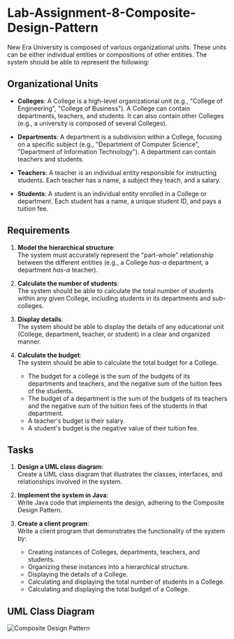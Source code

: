 # Lab-Assignment-8-Composite-Design-Pattern

New Era University is composed of various organizational units. These units can be either individual entities or compositions of other entities. The system should be able to represent the following:

## Organizational Units

- **Colleges**: A College is a high-level organizational unit (e.g., "College of Engineering", "College of Business"). A College can contain departments, teachers, and students. It can also contain other Colleges (e.g., a university is composed of several Colleges).

- **Departments**: A department is a subdivision within a College, focusing on a specific subject (e.g., "Department of Computer Science", "Department of Information Technology"). A department can contain teachers and students.

- **Teachers**: A teacher is an individual entity responsible for instructing students. Each teacher has a name, a subject they teach, and a salary.

- **Students**: A student is an individual entity enrolled in a College or department. Each student has a name, a unique student ID, and pays a tuition fee.

## Requirements

1. **Model the hierarchical structure**:  
   The system must accurately represent the "part-whole" relationship between the different entities (e.g., a College *has-a* department, a department *has-a* teacher).

2. **Calculate the number of students**:  
   The system should be able to calculate the total number of students within any given College, including students in its departments and sub-colleges.

3. **Display details**:  
   The system should be able to display the details of any educational unit (College, department, teacher, or student) in a clear and organized manner.

4. **Calculate the budget**:  
   The system should be able to calculate the total budget for a College.  
   - The budget for a college is the sum of the budgets of its departments and teachers, and the negative sum of the tuition fees of the students.  
   - The budget of a department is the sum of the budgets of its teachers and the negative sum of the tuition fees of the students in that department.  
   - A teacher's budget is their salary.  
   - A student's budget is the negative value of their tuition fee.

## Tasks

1. **Design a UML class diagram**:  
   Create a UML class diagram that illustrates the classes, interfaces, and relationships involved in the system.

2. **Implement the system in Java**:  
   Write Java code that implements the design, adhering to the Composite Design Pattern.

3. **Create a client program**:  
   Write a client program that demonstrates the functionality of the system by:
   - Creating instances of Colleges, departments, teachers, and students.
   - Organizing these instances into a hierarchical structure.
   - Displaying the details of a College.
   - Calculating and displaying the total number of students in a College.
   - Calculating and displaying the total budget of a College.

## UML Class Diagram

![Composite Design Pattern](https://github.com/user-attachments/assets/c2c79ee6-52d9-44e4-aa6e-2621afde16d5)
